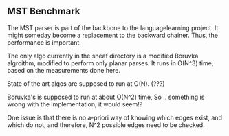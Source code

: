 
MST Benchmark
-------------
The MST parser is part of the backbone to the languagelearning project.
It might someday become a replacement to the backward chainer. Thus,
the performance is important.

The only algo currently in the sheaf directory is a modified Boruvka
algroithm, modified to perform only planar parses.  It runs in O(N^3)
time, based on the measurements done here.

State of the art algos are supposed to run at O(N). (???)

Boruvka's is supposed to run at about O(N^2) time,  So .. something is
wrong with the implementation, it would seem!?

One issue is that there is no a-priori way of knowing which edges exist,
and which do not, and therefore, N^2 possible edges need to be checked.
